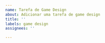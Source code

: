 ```yaml
---
name: Tarefa de Game Design
about: Adicionar uma tarefa de game design
title: ''
labels: game design
assignees: ''

---
```




